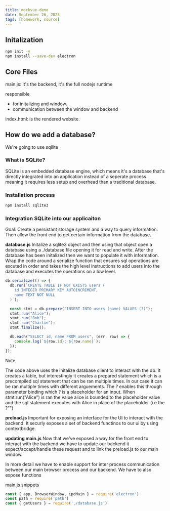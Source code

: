 ```yaml
---
title: mockvue-demo
date: September 26, 2025
tags: [homework, source]
---
```


## Initalization

```zsh
npm init -y
npm install --save-dev electron
```

## Core Files

main.js: it's the backend, it's the full nodejs runtime

responsible 
- for initalizing and window.
- communication between the window and backend


index.html: is the rendered website.

## How do we add a database? 
We're going to use sqllite

### What is SQLite?
SQLite is an embedded database engine, which means it's a database that's directly integrated into an application instead of a seperate process meaning it requires less setup and overhead than a traditional database.

### Installation process

```zsh
npm install sqlite3
```

### Integration SQLite into our applicaiton
Goal: Create a persistant storage system and a way to query information. Then allow the front end to get certain information from the database.

**database.js**
Initalize a sqlite3 object and then using that object open a database using a ./database file opening it for read and write. After the database has been initalized then we want to populate it with information. Wrap the code around a serialize function that ensures sql operations are excuted in order and takes the high level instructions to add users into the database and executes the operations on a low level.

```js
db.serialize(() => {
  db.run(`CREATE TABLE IF NOT EXISTS users (
    id INTEGER PRIMARY KEY AUTOINCREMENT,
    name TEXT NOT NULL
  )`);

  const stmt = db.prepare("INSERT INTO users (name) VALUES (?)");
  stmt.run("Alice");
  stmt.run("Bob");
  stmt.run("Charlie");
  stmt.finalize();

  db.each("SELECT id, name FROM users", (err, row) => {
    console.log(`${row.id}: ${row.name}`);
  });
});
``` 

> [!NOTE]
> The code above uses the initalize database client to interact with the db. It creates a table, but interestingly it creates a prepared statement which is a precompiled sql statement that can be ran multiple times. In our case it can be ran multiple times with different arguements. The ? enables this through parameter binding which ? is a placeholder for an input. When stmt.run("Alice") is ran the value alice is bounded to the placeholder value and the sql statement executes with Alice in place of the placeholder (i.e the ?"")

**preload.js**
Important for exposing an interface for the UI to interact with the backend. It securly exposes a set of backend functinos to our ui by using contextbridge.

**updating main.js**
Now that we've exposed a way for the front end to interact with the backend we have to update our backend it expect/accept/handle these request and to link the preload.js to our main window.

In more detail we have to enable support for inter process communication between our main browser process and our backend. We have to also expose functions 

main.js snippets
```js
const { app, BrowserWindow, ipcMain } = require('electron')
const path = require('path')
const { getUsers } = require('./database.js')
```


